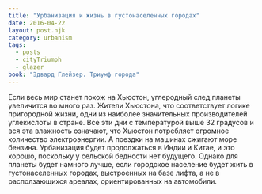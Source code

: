 ```yaml
---
title: "Урбанизация и жизнь в густонаселенных городах"
date: 2016-04-22
layout: post.njk
category: urbanism
tags:
  - posts
  - cityTriumph
  - glazer
book: "Эдвард Глейзер. Триумф города"
---
```


Если весь мир станет похож на Хьюстон, углеродный след планеты увеличится во много раз. Жители Хьюстона, что соответствует логике пригородной жизни, одни из наиболее значительных производителей углекислоты в стране. Все эти дни с температурой выше 32 градусов и вся эта влажность означают, что Хьюстон потребляет огромное количество электроэнергии. А поездки на машинах сжигают море бензина. Урбанизация будет продолжаться в Индии и Китае, и это хорошо, поскольку у сельской бедности нет будущего. Однако для планеты будет намного лучше, если городское население будет жить в густонаселенных городах, выстроенных на базе лифта, а не в расползающихся ареалах, ориентированных на автомобили.
